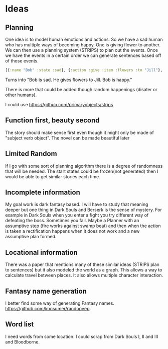 # Ideas


## Planning
One idea is to model human emotions and actions.
So we have a sad human who has multiple ways of becoming happy.
One is giving flower to another.
We can then use a planning system (STRIPS) to plan out the events.
Once we have the events in a certain order we can generate sentences based off of those events.
```clojure
[{:name "Bob" :state :sad}, {:action :give :item :flowers :to "Jill"},  {:name "Bob" :state :happy}]
```

Turns into "Bob is sad. He gives flowers to Jill. Bob is happy."

There is more that could be added though random happenings (disater or other humans).

I could use https://github.com/primaryobjects/strips

## Function first, beauty second
The story should make sense first even though it might only be made of "subject verb object".
The novel can be made beautiful later

## Limited Random

If I go with some sort of planning algorithm there is a degree of randomness that will be needed.
The start states could be frozen(not generated) then I would be able to get similar stories each time.

## Incomplete information
My goal work is dark fantasy based.
I will have to study that meaning deeper but one thing in Dark Souls and Berserk is the sense of mystery.
For example in Dark Souls when you enter a fight you try different way of defeating the boss.
Sometimes you fail.
Maybe a Planner with an assumptive step (fire works against swamp beat) and then when the action is taken a rectification happens when it does not work and a new assumptive plan formed.

## Locational information
There was a paper that mentions many of these similar ideas (STRIPS plan to sentences) but it also modeled the world as a graph.
This allows a way to calculate travel between places.
It also allows multiple character interaction.

## Fantasy name generation
I better find some way of generating Fantasy names.
https://github.com/konsumer/randopeep.


## Word list
I need words from some location. I could scrap from Dark Souls I, II and III and Bloodborne.
